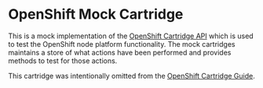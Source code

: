 # OpenShift Mock Cartridge

This is a mock implementation of the [OpenShift Cartridge API](http://openshift.github.io/documentation/oo_cartridge_developers_guide.html) which is used to test the OpenShift node platform functionality. The mock cartridges maintains a store of what actions have been performed and provides methods to test for those actions.  

This cartridge was intentionally omitted from the [OpenShift Cartridge Guide](http://openshift.github.io/documentation/oo_cartridge_guide.html).